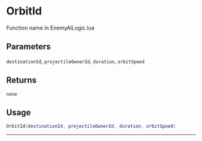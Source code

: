 # OrbitId
Function name in EnemyAILogic.lua
## Parameters
`destinationId`, `projectileOwnerId`, `duration`, `orbitSpeed`
## Returns
`none`
## Usage
```lua
OrbitId(destinationId, projectileOwnerId, duration, orbitSpeed)
```
---

